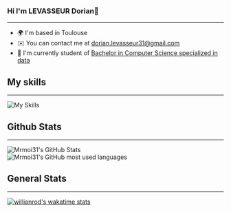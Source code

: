 <!--
**CaptainBoulbi/CaptainBoulbi** is a ✨ _special_ ✨ repository because its `README.md` (this file) appears on your GitHub profile.

Here are some ideas to get you started:

- 🔭 I’m currently working on ...
- 🌱 I’m currently learning ...
- 👯 I’m looking to collaborate on ...
- 🤔 I’m looking for help with ...
- 💬 Ask me about ...
- 📫 How to reach me: ...
- 😄 Pronouns: ...
- ⚡ Fun fact: ...
-->


### Hi I'm LEVASSEUR Dorian👋
---

* 🌍  I'm based in Toulouse
* ✉️  You can contact me at [dorian.levasseur31@gmail.com](mailto:dorian.levasseur31@gmail.com)
* 🚀  I'm currently student of [Bachelor in Computer Science specialized in data](https://www.univ-tlse3.fr/but-specialite-informatique)

## My skills
---

![My Skills](https://skillicons.dev/icons?i=html,java,css,c,py)

## Github Stats
---

  <img src="https://github-readme-stats.vercel.app/api?username=Mrmoi31&theme=great-gatsby&show_icons=true" alt="Mrmoi31's GitHub Stats" />
  <br>
  <img src="https://github-readme-stats.vercel.app/api/top-langs/?username=Mrmoi31&theme=great-gatsby&langs_count=64" alt="Mrmoi31's GitHub most used languages"/>

## General Stats
---

[![willianrod's wakatime stats](https://github-readme-stats.vercel.app/api/wakatime?username=mrmoi)](https://github.com/anuraghazra/github-readme-stats)
